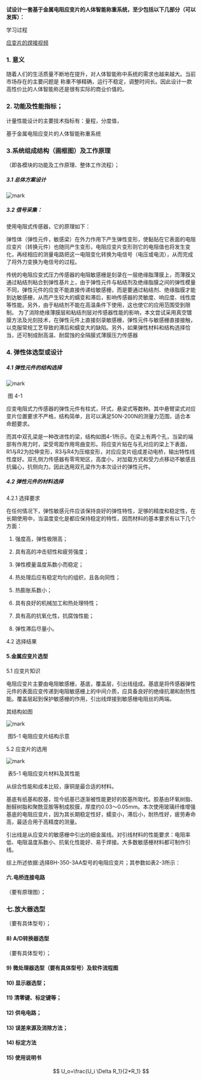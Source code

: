   **试设计一套基于金属电阻应变片的人体智能称重系统，至少包括以下几部分（可以发挥）：**



学习过程

[应变片的焊接视频](https://www.bilibili.com/video/BV1cs411b7Jo?p=1)



### 1. 意义

随着人们的生活质量不断地在提升，对人体智能称中系统的需求也越来越大。当前市场存在的主要问题是 称重不够精确，运行不稳定，调整时间长。因此设计一款高性价比的人体智能称还是很有实际的商业价值的。



### 2. 功能及性能指标；

计量性能设计的主要技术指标有：量程，分度值，



基于金属电阻应变片的人体智能称重系统



### 3.系统组成结构（画框图）及工作原理

（即各模块的功能及工作原理、整体工作流程）；

##### 3.1 总体方案设计

![mark](http://mally.oss-cn-qingdao.aliyuncs.com/PicGo上传的图片/20201001/091732949.png)

##### 3.2 信号采集：

使用电阻式传感器，它的原理如下：

弹性体（弹性元件，敏感梁）在外力作用下产生弹性变形，使黏贴在它表面的电阻应变片（转换元件）也随同产生变形，电阻应变片变形则它的电阻值也将发生变化，再经相应的测量电路把这一电阻变化转换为电信号（电压或电流），从而完成了将外力变换为电信号的过程。



传统的电阻应变式压力传感器的电阻敏感栅是刻录在一层绝缘脂薄膜上，而薄膜又通过粘结剂粘合到弹性基片上，由于弹性元件与粘结剂及绝缘脂膜之间的弹性模量不同，弹性元件的应变不能直接传递给敏感栅，而是要通过粘结剂、绝缘脂膜才能到达敏感栅，从而产生较大的蠕变和滞后，影响传感器的灵敏度、响应度、线性度等性能。另外，由于粘结剂不能在高温条件下使用，这也使它的应用范围受到限制。
为了消除绝缘薄膜层和粘结剂层对传感器性能的影响，本文尝试采用真空镀膜方法及光刻技术，在弹性元件上直接刻录敏感栅，弹性元件与敏感栅直接接触，以克服常规工艺导致的滞后和蠕变大的缺陷。另外，如果弹性材料和结构选择恰当，还可制成耐高温、耐腐蚀的全隔膜式薄膜压力传感器



### 4. 弹性体选型或设计

##### 4.1 弹性元件的结构选择

![mark](http://mally.oss-cn-qingdao.aliyuncs.com/PicGo上传的图片/20201001/100943833.png)

​					       图 4-1

应变电阻式力传感器的弹性元件有柱式，环式，悬梁式等数种。其中悬臂梁式对应变片位置要求不严格，结构简单，且可以满足50N-200N的测量力范围，适合本命题要求。

而其中双孔梁是一种改进性的梁，结构如图4-1所示。在梁上有两个孔，当梁的端部有作用力时，梁受弯距作用弯曲变形。将应变片贴在与孔对应的梁上下表面，R1与R2为拉伸变形，R3与R4为压缩变形，对应应变片组成差动电桥，输出特性线性度好。双孔侧力传感器有零弯矩区，高度小，对加载方式和受力点移动不敏感且抗偏心，抗侧向力。因此选用双孔梁作为本次设计的弹性元件。

##### 4.2 弹性元件的材料选择

4.2.1 选择要求

在任何情况下，弹性敏感元件应该保持良好的弹性特性，足够的精度和稳定性，在长期使用中，当温度变化是都应保持稳定的特性，因而材料的基本要求有以下几个方面：

1. 强度高，弹性极限高；

2. 具有高的冲击韧性和疲劳强度；

3. 弹性模量温度系数小而稳定；

4. 热处理后应有稳定均匀的组织，且各向同性；

5. 热膨胀系数小；

6. 具有良好的机械加工和热处理特性；

7. 具有高的抗氧化性，抗腐蚀性能；

8. 弹性滞后尽量小。

4.2  选择结果



#### 5.金属应变片选型

5.1 应变片知识

电阻应变片主要由电阻敏感栅，基底，覆盖层，引出线组成。基底是将传感器弹性元件的表面应变传递到电阻敏感栅上的中间介质，应具备良好的绝缘抗潮和耐热性能。覆盖层起到保护敏感栅的作用，引出线焊接到敏感栅电阻丝的两端。

其结构如图

![mark](http://mally.oss-cn-qingdao.aliyuncs.com/PicGo上传的图片/20201001/104948812.png)

​									图5-1 电阻应变片结构示意

5.2 应变片的选用

![mark](http://mally.oss-cn-qingdao.aliyuncs.com/PicGo上传的图片/20201001/104555811.png)

​							表5-1 电阻应变片材料及其性能

从综合性能和成本比较，康铜是最合适的材料。

基底有纸基和胶基，现今纸基已逐渐被性能更好的胶基所取代。胶基由环氧树脂、酚醛树脂和聚酰亚胺等制成胶膜，厚度约0.03～0.05mm。本次使用玻璃纤维增强基底的电阻应变片，因为其长期稳定性好，蠕变小，滞后小，耐热性好，疲劳寿命高，最适合用于高精度的测量。

引出线是从应变片的敏感栅中引出的细金属线。对引线材料的性能要求：电阻率低、电阻温度系数小、抗氧化性能好、易于焊接。大多数敏感栅材料都可制作引线。

综上所述依据:选择BH-350-3AA型号的电阻应变片；其参数如表2-3所示：

#### 六.电桥连接电路

（要有原理图）；

### 七.放大器选型

（要有具体型号）；

#### 8) A/D转换器选型

（要有具体型号）；

#### 9) 微处理器选型（要有具体型号）及软件流程图

#### 10) 显示器选型；

#### 11) 清零键、标定键等；

#### 12) 供电电路；

#### 13) 误差来源及消除方法；

#### 14) 标定方法

#### 15) 使用说明书



$$
U_o=\frac{U_i \Delta R_1}{2*R_1}
$$
